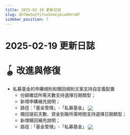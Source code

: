 ```yaml
---
title: 2025-02-19 更新日誌
slug: QUTWw5w2YifoxkkmCybcw9HrnBf
sidebar_position: 7
---
```



# 2025-02-19 更新日誌

# 🪀 改進與修復

- 私募基金的申購規則和贖回規則文案支持自定義配置​
    - 份額確認所需天數支持選擇日期類型；
    - 新增申購補充說明；
    - 路徑：「基金管理」-「私募基金」
        <img src="/assets/TG0kbEpMcoEnYxxI9fHcL0y1nTf.png" src-width="3650" src-height="2166" align="center"/>
    - 贖回提前天數、資金到賬所需時間支持選擇日期類型；​
    - 新增贖回補充說明；
    - 路徑：「基金管理」-「私募基金」
        <img src="/assets/KX4Hb5u9boGByvxqztHcNYVJnKb.png" src-width="3660" src-height="2158" align="center"/>

